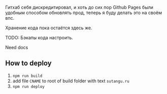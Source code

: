 Гитхаб себя дискредитировал, и хоть до сих пор Github Pages были удобным способом обновлять прод, теперь я буду делать это на своём впс.

Хранение кода пока остаётся здесь же. 

TODO: Бэкапы кода настроить.

Need docs

## How to deploy

1. `npm run build`
2. add file `CNAME` to root of build folder with text `sutangu.ru`
3. `npm run deploy`
